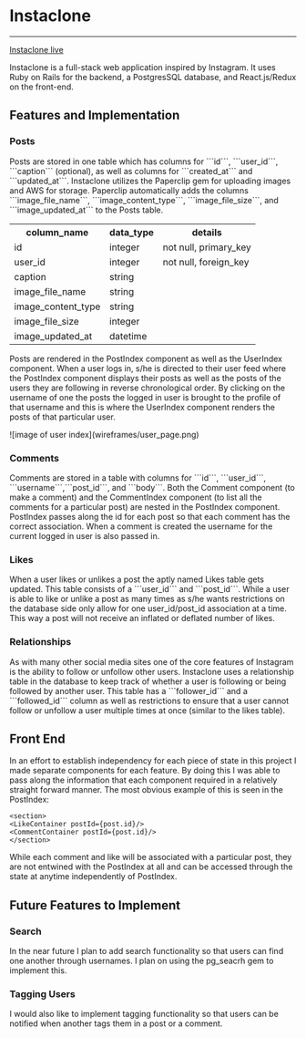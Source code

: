 <h1>Instaclone</h1>
<hr>

<p><a href="https://instaclonepics.herokuapp.com/#/welcome">Instaclone live</a></p>

<p>
  Instaclone is a full-stack web application inspired by Instagram. It uses Ruby on Rails for the backend, a PostgresSQL database, and React.js/Redux on the front-end.
</p>

<h2>Features and Implementation</h2>

<h3>Posts</h3>
<p>Posts are stored in one table which has columns for ```id```, ```user_id```, ```caption``` (optional), as well as columns for ```created_at``` and ```updated_at```. Instaclone utilizes the Paperclip gem for uploading images and AWS for storage. Paperclip automatically adds the columns ```image_file_name```, ```image_content_type```, ```image_file_size```, and ```image_updated_at``` to the Posts table.</p>

<table>
  <tr>
    <th>column_name</th>
    <th>data_type</th>
    <th>details</th>
  </tr>
  <tr>
    <td>id</td>
    <td>integer</td>
    <td>not null, primary_key</td>
  </tr>
  <tr>
    <td>user_id</td>
    <td>integer</td>
    <td>not null, foreign_key</td>
  </tr>
  <tr>
    <td>caption</td>
    <td>string</td>
    <td></td>
  </tr>
  <tr>
    <td>image_file_name</td>
    <td>string</td>
    <td></td>
  </tr>
  <tr>
    <td>image_content_type</td>
    <td>string</td>
    <td></td>
  </tr>
  <tr>
    <td>image_file_size</td>
    <td>integer</td>
    <td></td>
  </tr>
  <tr>
    <td>image_updated_at</td>
    <td>datetime</td>
    <td></td>
  </tr>
</table>

<p>Posts are rendered in the PostIndex component as well as the UserIndex component. When a user logs in, s/he is directed to their user feed where the PostIndex component displays their posts as well as the posts of the users they are following in reverse chronological order. By clicking on the username of one the posts the logged in user is brought to the profile of that username and this is where the UserIndex component renders the posts of that particular user.</p>
![image of user index](wireframes/user_page.png)

<h3>Comments</h3>
<p>Comments are stored in a table with columns for  ```id```, ```user_id```, ```username```,```post_id```, and ```body```. Both the Comment component (to make a comment) and the CommentIndex component (to list all the comments for a particular post) are nested in the PostIndex component. PostIndex passes along the id for each post so that each comment has the correct association. When a comment is created the username for the current logged in user is also passed in.</p>

<h3>Likes</h3>
<p>When a user likes or unlikes a post the aptly named Likes table gets updated. This table consists of a ```user_id``` and ```post_id```. While a user is able to like or unlike a post as many times as s/he wants restrictions on the database side only allow for one user_id/post_id association at a time. This way a post will not receive an inflated or deflated number of likes.</p>

<h3>Relationships</h3>
<p>As with many other social media sites one of the core features of Instagram is the ability to follow or unfollow other users. Instaclone uses a relationship table in the database to keep track of whether a user is following or being followed by another user. This table has a ```follower_id``` and a ```followed_id``` column as well as restrictions to ensure that a user cannot follow or unfollow a user multiple times at once (similar to the likes table). </p>

<h2>Front End</h2>
<p>In an effort to establish independency for each piece of state in this project I made separate components for each feature. By doing this I was able to pass along the information that each component required in a relatively straight forward manner. The most obvious example of this is seen in the PostIndex:<br />

```<section>```<br/>
      ```<LikeContainer postId={post.id}/>```<br/>
      ```<CommentContainer postId={post.id}/>```<br/>
  ```</section>```<br>

  While each comment and like will be associated with a particular post, they are not entwined with the PostIndex at all and can be accessed through the state at anytime independently of PostIndex.</p>

  <h2>Future Features to Implement</h2>
  <h3>Search</h3>
  <p>In the near future I plan to add search functionality so that users can find one another through usernames. I plan on using the pg_seacrh gem to implement this.</p>

  <h3>Tagging Users</h3>
  <p>I would also like to implement tagging functionality so that users can be notified when another tags them in a post or a comment.</p>
